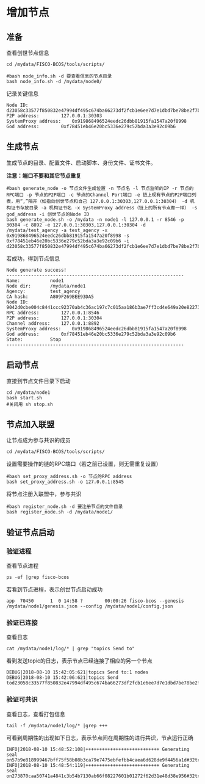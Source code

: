 # 增加节点

## 准备

查看创世节点信息

``` shell
cd /mydata/FISCO-BCOS/tools/scripts/

#bash node_info.sh -d 要查看信息的节点目录
bash node_info.sh -d /mydata/node0/
```

记录关键信息

``` log
Node ID:		d23058c33577f850832e47994df495c674ba66273df2fcb1e6ee7d7e1dbd7be78be2f7b302c9d15842110b3db6239da2aa98ddf68e512b452df748d3d3e4c1cd
P2P address:		127.0.0.1:30303
SystemProxy address:	0x919868496524eedc26dbb81915fa1547a20f8998
God address:		0xf78451eb46e20bc5336e279c52bda3a3e92c09b6
```

## 生成节点

生成节点的目录、配置文件、启动脚本、身份文件、证书文件。

**注意：端口不要和其它节点重复**

``` shell
#bash generate_node -o 节点文件生成位置 -n 节点名 -l 节点监听的IP -r 节点的RPC端口 -p 节点的P2P端口 -c 节点的Channel Port端口 -e 链上现有节点的P2P端口列表，用“,”隔开（如指向创世节点和自己 127.0.0.1:30303,127.0.0.1:30304） -d 机构证书存放目录 -a 机构证书名 -x SystemProxy address（链上的所有节点都一样） -s god_address -i 创世节点的Node ID
bash generate_node.sh -o /mydata -n node1 -l 127.0.0.1 -r 8546 -p 30304 -c 8892 -e 127.0.0.1:30303,127.0.0.1:30304 -d /mydata/test_agency -a test_agency -x 0x919868496524eedc26dbb81915fa1547a20f8998 -s 0xf78451eb46e20bc5336e279c52bda3a3e92c09b6 -i d23058c33577f850832e47994df495c674ba66273df2fcb1e6ee7d7e1dbd7be78be2f7b302c9d15842110b3db6239da2aa98ddf68e512b452df748d3d3e4c1cd
```

若成功，得到节点信息

``` log
Node generate success!
-----------------------------------------------------------------
Name:			node1
Node dir:		/mydata/node1
Agency:			test_agency
CA hash:		A809F269BEE93DA5
Node ID:		9042d0cbe004c8441ccc92370ab4c36ac197c7c015aa186b3ae7ff3cd4e649a20e82273b9cb54b6ca18adcdc47e15eee103b4b1163be971752c70fd6977d313f
RPC address:		127.0.0.1:8546
P2P address:		127.0.0.1:30304
Channel address:	127.0.0.1:8892
SystemProxy address:	0x919868496524eedc26dbb81915fa1547a20f8998
God address:		0xf78451eb46e20bc5336e279c52bda3a3e92c09b6
State:			Stop
-----------------------------------------------------------------
```

## 启动节点

直接到节点文件目录下启动

``` shell
cd /mydata/node1
bash start.sh
#关闭用 sh stop.sh
```

## 节点加入联盟

让节点成为参与共识的成员

```shell
cd /mydata/FISCO-BCOS/tools/scripts/
```

设置需要操作的链的RPC端口（若之前已设置，则无需重复设置）

```shell
#bash set_proxy_address.sh -o 节点的RPC address
bash set_proxy_address.sh -o 127.0.0.1:8545 
```

将节点注册入联盟中，参与共识

```shell
#bash register_node.sh -d 要注册节点的文件目录
bash register_node.sh -d /mydata/node1/
```

## 验证节点启动

### 验证进程

查看节点进程

```shell
ps -ef |grep fisco-bcos
```

若看到节点进程，表示创世节点启动成功

```log
app  70450      1  0 14:58 ?        00:00:26 fisco-bcos --genesis /mydata/node1/genesis.json --config /mydata/node1/config.json
```

### 验证已连接

查看日志

``` shell
cat /mydata/node1/log/* | grep "topics Send to"
```

看到发送topic的日志，表示节点已经连接了相应的另一个节点

``` log
DEBUG|2018-08-10 15:42:05:621|topics Send to:1 nodes
DEBUG|2018-08-10 15:42:06:621|topics Send tod23058c33577f850832e47994df495c674ba66273df2fcb1e6ee7d7e1dbd7be78be2f7b302c9d15842110b3db6239da2aa98ddf68e512b452df748d3d3e4c1cd@127.0.0.1:30303
```

### 验证可共识

查看日志，查看打包信息

```shell
tail -f /mydata/node1/log/* |grep +++
```

可看到周期性的出现如下日志，表示节点间在周期性的进行共识，节点运行正确

```log
INFO|2018-08-10 15:48:52:108|+++++++++++++++++++++++++++ Generating seal on57b9e818999467bff75f58b08b3ca79e7475ebfefbb4caea6d628de9f4456a1d#32tx:0,maxtx:1000,tq.num=0time:1533887332108
INFO|2018-08-10 15:48:54:119|+++++++++++++++++++++++++++ Generating seal on273870caa50741a4841c3b54b7130ab66f08227601b01272f62d31e48d38e956#32tx:0,maxtx:1000,tq.num=0time:1533887334119
```



